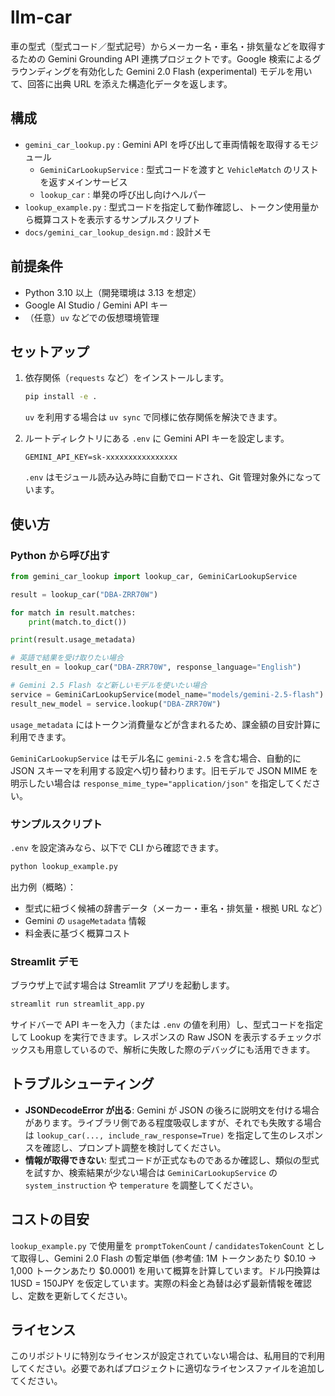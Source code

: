 # llm-car

車の型式（型式コード／型式記号）からメーカー名・車名・排気量などを取得するための Gemini Grounding API 連携プロジェクトです。Google 検索によるグラウンディングを有効化した Gemini 2.0 Flash (experimental) モデルを用いて、回答に出典 URL を添えた構造化データを返します。

## 構成

- `gemini_car_lookup.py` : Gemini API を呼び出して車両情報を取得するモジュール
  - `GeminiCarLookupService` : 型式コードを渡すと `VehicleMatch` のリストを返すメインサービス
  - `lookup_car` : 単発の呼び出し向けヘルパー
- `lookup_example.py` : 型式コードを指定して動作確認し、トークン使用量から概算コストを表示するサンプルスクリプト
- `docs/gemini_car_lookup_design.md` : 設計メモ

## 前提条件

- Python 3.10 以上（開発環境は 3.13 を想定）
- Google AI Studio / Gemini API キー
- （任意）`uv` などでの仮想環境管理

## セットアップ

1. 依存関係（`requests` など）をインストールします。
   ```bash
   pip install -e .
   ```
   `uv` を利用する場合は `uv sync` で同様に依存関係を解決できます。

2. ルートディレクトリにある `.env` に Gemini API キーを設定します。
   ```env
   GEMINI_API_KEY=sk-xxxxxxxxxxxxxxxx
   ```
   `.env` はモジュール読み込み時に自動でロードされ、Git 管理対象外になっています。

## 使い方

### Python から呼び出す

```python
from gemini_car_lookup import lookup_car, GeminiCarLookupService

result = lookup_car("DBA-ZRR70W")

for match in result.matches:
    print(match.to_dict())

print(result.usage_metadata)

# 英語で結果を受け取りたい場合
result_en = lookup_car("DBA-ZRR70W", response_language="English")

# Gemini 2.5 Flash など新しいモデルを使いたい場合
service = GeminiCarLookupService(model_name="models/gemini-2.5-flash")
result_new_model = service.lookup("DBA-ZRR70W")
```

`usage_metadata` にはトークン消費量などが含まれるため、課金額の目安計算に利用できます。

`GeminiCarLookupService` はモデル名に `gemini-2.5` を含む場合、自動的に JSON スキーマを利用する設定へ切り替わります。旧モデルで JSON MIME を明示したい場合は `response_mime_type="application/json"` を指定してください。

### サンプルスクリプト

`.env` を設定済みなら、以下で CLI から確認できます。
```bash
python lookup_example.py
```

出力例（概略）：
- 型式に紐づく候補の辞書データ（メーカー・車名・排気量・根拠 URL など）
- Gemini の `usageMetadata` 情報
- 料金表に基づく概算コスト

### Streamlit デモ

ブラウザ上で試す場合は Streamlit アプリを起動します。

```bash
streamlit run streamlit_app.py
```

サイドバーで API キーを入力（または `.env` の値を利用）し、型式コードを指定して Lookup を実行できます。レスポンスの Raw JSON を表示するチェックボックスも用意しているので、解析に失敗した際のデバッグにも活用できます。

## トラブルシューティング

- **JSONDecodeError が出る**: Gemini が JSON の後ろに説明文を付ける場合があります。ライブラリ側である程度吸収しますが、それでも失敗する場合は `lookup_car(..., include_raw_response=True)` を指定して生のレスポンスを確認し、プロンプト調整を検討してください。
- **情報が取得できない**: 型式コードが正式なものであるか確認し、類似の型式を試すか、検索結果が少ない場合は `GeminiCarLookupService` の `system_instruction` や `temperature` を調整してください。

## コストの目安

`lookup_example.py` で使用量を `promptTokenCount` / `candidatesTokenCount` として取得し、Gemini 2.0 Flash の暫定単価
(参考値: 1M トークンあたり $0.10 → 1,000 トークンあたり $0.0001) を用いて概算を計算しています。ドル円換算は 1USD = 150JPY を仮定しています。実際の料金と為替は必ず最新情報を確認し、定数を更新してください。

## ライセンス

このリポジトリに特別なライセンスが設定されていない場合は、私用目的で利用してください。必要であればプロジェクトに適切なライセンスファイルを追加してください。
